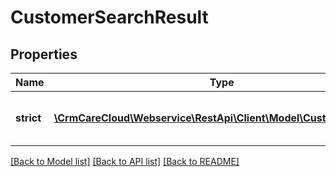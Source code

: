 # CustomerSearchResult

## Properties
Name | Type | Description | Notes
------------ | ------------- | ------------- | -------------
**strict** | [**\CrmCareCloud\Webservice\RestApi\Client\Model\CustomerResult[]**](CustomerResult.md) | Search results for the strict mode | [optional] 

[[Back to Model list]](../../README.md#documentation-for-models) [[Back to API list]](../../README.md#documentation-for-api-endpoints) [[Back to README]](../../README.md)

